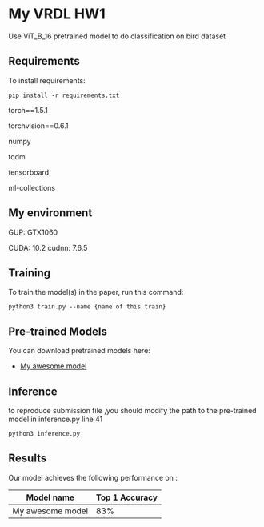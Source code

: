 # My VRDL HW1

Use ViT_B_16 pretrained model to do classification on bird dataset

## Requirements

To install requirements:

```setup
pip install -r requirements.txt
```

torch==1.5.1

torchvision==0.6.1

numpy

tqdm

tensorboard

ml-collections

## My environment
GUP: GTX1060

CUDA: 10.2
cudnn: 7.6.5

## Training

To train the model(s) in the paper, run this command:

```train
python3 train.py --name {name of this train}
```

## Pre-trained Models

You can download pretrained models here:

- [My awesome model](https://drive.google.com/file/d/1vwzQUQb6aSUr1HOE-oM_r4tiBIUiqbnu/view?usp=sharing) 


## Inference
to reproduce submission file ,you should modify the path to the pre-trained model in inference.py line 41

```Inference
python3 inference.py
```

## Results

Our model achieves the following performance on :


| Model name         | Top 1 Accuracy  | 
| ------------------ |---------------- | 
| My awesome model   |     83%         | 


